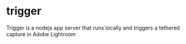 trigger
=======

Trigger is a nodejs app server that runs locally and triggers a tethered capture in Adobe Lightroom
